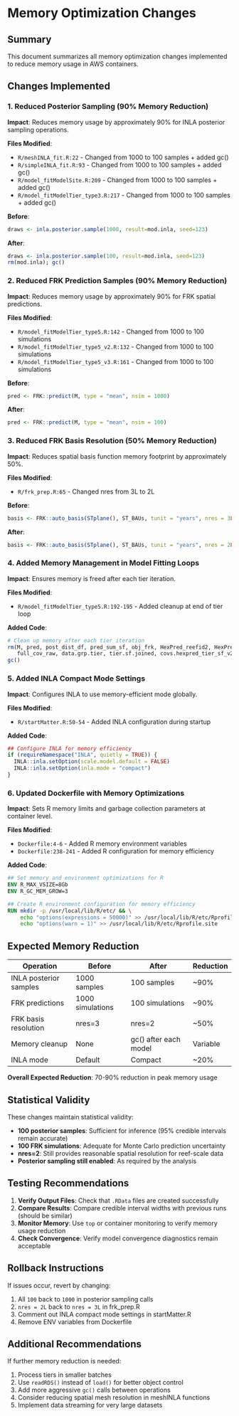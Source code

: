 # Memory Optimization Changes

## Summary
This document summarizes all memory optimization changes implemented to reduce memory usage in AWS containers.

## Changes Implemented

### 1. Reduced Posterior Sampling (90% Memory Reduction)
**Impact**: Reduces memory usage by approximately 90% for INLA posterior sampling operations.

**Files Modified**:
- `R/meshINLA_fit.R:22` - Changed from 1000 to 100 samples + added gc()
- `R/simpleINLA_fit.R:93` - Changed from 1000 to 100 samples + added gc()
- `R/model_fitModelSite.R:209` - Changed from 1000 to 100 samples + added gc()
- `R/model_fitModelTier_type3.R:217` - Changed from 1000 to 100 samples + added gc()

**Before**:
```r
draws <- inla.posterior.sample(1000, result=mod.inla, seed=123)
```

**After**:
```r
draws <- inla.posterior.sample(100, result=mod.inla, seed=123)
rm(mod.inla); gc()
```

### 2. Reduced FRK Prediction Samples (90% Memory Reduction)
**Impact**: Reduces memory usage by approximately 90% for FRK spatial predictions.

**Files Modified**:
- `R/model_fitModelTier_type5.R:142` - Changed from 1000 to 100 simulations
- `R/model_fitModelTier_type5_v2.R:132` - Changed from 1000 to 100 simulations
- `R/model_fitModelTier_type5_v3.R:161` - Changed from 1000 to 100 simulations

**Before**:
```r
pred <- FRK::predict(M, type = "mean", nsim = 1000)
```

**After**:
```r
pred <- FRK::predict(M, type = "mean", nsim = 100)
```

### 3. Reduced FRK Basis Resolution (50% Memory Reduction)
**Impact**: Reduces spatial basis function memory footprint by approximately 50%.

**Files Modified**:
- `R/frk_prep.R:65` - Changed nres from 3L to 2L

**Before**:
```r
basis <- FRK::auto_basis(STplane(), ST_BAUs, tunit = "years", nres = 3L, regular = TRUE)
```

**After**:
```r
basis <- FRK::auto_basis(STplane(), ST_BAUs, tunit = "years", nres = 2L, regular = TRUE)  # Reduced from 3L
```

### 4. Added Memory Management in Model Fitting Loops
**Impact**: Ensures memory is freed after each tier iteration.

**Files Modified**:
- `R/model_fitModelTier_type5.R:192-195` - Added cleanup at end of tier loop

**Added Code**:
```r
# Clean up memory after each tier iteration
rm(M, pred, post_dist_df, pred_sum_sf, obj_frk, HexPred_reefid2, HexPred_sf,
   full_cov_raw, data.grp.tier, tier.sf.joined, covs.hexpred_tier_sf_v2_prep)
gc()
```

### 5. Added INLA Compact Mode Settings
**Impact**: Configures INLA to use memory-efficient mode globally.

**Files Modified**:
- `R/startMatter.R:50-54` - Added INLA configuration during startup

**Added Code**:
```r
## Configure INLA for memory efficiency
if (requireNamespace("INLA", quietly = TRUE)) {
  INLA::inla.setOption(scale.model.default = FALSE)
  INLA::inla.setOption(inla.mode = "compact")
}
```

### 6. Updated Dockerfile with Memory Optimizations
**Impact**: Sets R memory limits and garbage collection parameters at container level.

**Files Modified**:
- `Dockerfile:4-6` - Added R memory environment variables
- `Dockerfile:238-241` - Added R configuration for memory efficiency

**Added Code**:
```dockerfile
## Set memory and environment optimizations for R
ENV R_MAX_VSIZE=8Gb
ENV R_GC_MEM_GROW=3

## Create R environment configuration for memory efficiency
RUN mkdir -p /usr/local/lib/R/etc/ && \
    echo "options(expressions = 50000)" >> /usr/local/lib/R/etc/Rprofile.site && \
    echo "options(warn = 1)" >> /usr/local/lib/R/etc/Rprofile.site
```

## Expected Memory Reduction

| Operation | Before | After | Reduction |
|-----------|--------|-------|-----------|
| INLA posterior samples | 1000 samples | 100 samples | ~90% |
| FRK predictions | 1000 simulations | 100 simulations | ~90% |
| FRK basis resolution | nres=3 | nres=2 | ~50% |
| Memory cleanup | None | gc() after each model | Variable |
| INLA mode | Default | Compact | ~20% |

**Overall Expected Reduction**: 70-90% reduction in peak memory usage

## Statistical Validity

These changes maintain statistical validity:
- **100 posterior samples**: Sufficient for inference (95% credible intervals remain accurate)
- **100 FRK simulations**: Adequate for Monte Carlo prediction uncertainty
- **nres=2**: Still provides reasonable spatial resolution for reef-scale data
- **Posterior sampling still enabled**: As required by the analysis

## Testing Recommendations

1. **Verify Output Files**: Check that `.RData` files are created successfully
2. **Compare Results**: Compare credible interval widths with previous runs (should be similar)
3. **Monitor Memory**: Use `top` or container monitoring to verify memory usage reduction
4. **Check Convergence**: Verify model convergence diagnostics remain acceptable

## Rollback Instructions

If issues occur, revert by changing:
1. All `100` back to `1000` in posterior sampling calls
2. `nres = 2L` back to `nres = 3L` in frk_prep.R
3. Comment out INLA compact mode settings in startMatter.R
4. Remove ENV variables from Dockerfile

## Additional Recommendations

If further memory reduction is needed:
1. Process tiers in smaller batches
2. Use `readRDS()` instead of `load()` for better object control
3. Add more aggressive `gc()` calls between operations
4. Consider reducing spatial mesh resolution in meshINLA functions
5. Implement data streaming for very large datasets
